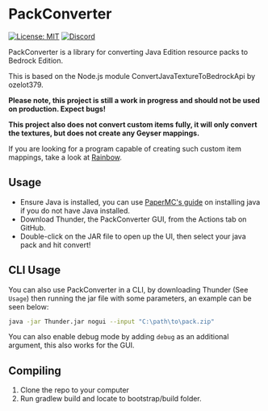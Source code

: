 # PackConverter

[![License: MIT](https://img.shields.io/badge/license-MIT-blue.svg)](LICENSE)
[![Discord](https://img.shields.io/discord/613163671870242838.svg?color=%237289da&label=discord)](http://discord.geysermc.org/)

PackConverter is a library for converting Java Edition resource packs to Bedrock Edition.

This is based on the Node.js module ConvertJavaTextureToBedrockApi by ozelot379. 

**Please note, this project is still a work in progress and should not be used on production. Expect bugs!**

**This project also does not convert custom items fully, it will only convert the textures, but does not create any Geyser mappings.**

If you are looking for a program capable of creating such custom item mappings, take a look at [Rainbow](https://github.com/GeyserMC/Rainbow/).

## Usage
- Ensure Java is installed, you can use [PaperMC's guide](https://docs.papermc.io/misc/java-install/) on installing java if you do not have Java installed.
- Download Thunder, the PackConverter GUI, from the Actions tab on GitHub.
- Double-click on the JAR file to open up the UI, then select your java pack and hit convert!

## CLI Usage
You can also use PackConverter in a CLI, by downloading Thunder (See `Usage`) then running the jar file
with some parameters, an example can be seen below:

```bash
java -jar Thunder.jar nogui --input "C:\path\to\pack.zip"
```

You can also enable debug mode by adding `debug` as an additional argument, this also works for the GUI.

## Compiling
1. Clone the repo to your computer
2. Run gradlew build and locate to bootstrap/build folder.
